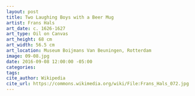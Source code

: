```yaml
---
layout: post
title: Two Laughing Boys with a Beer Mug
artist: Frans Hals
art_date: c. 1626-1627
art_type: Oil on Canvas
art_height: 68 cm
art_width: 56.5 cm
art_location: Museum Boijmans Van Beuningen, Rotterdam
image: 09-08.jpg
date: 2016-09-08 12:00:00 -05:00
categories:
tags:
cite_author: Wikipedia
cite_url: https://commons.wikimedia.org/wiki/File:Frans_Hals_072.jpg
---
```

